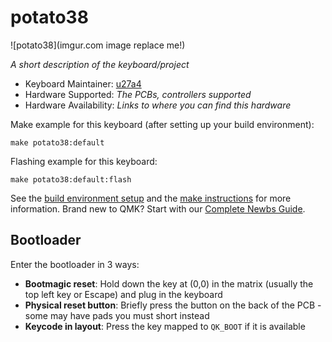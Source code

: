 # potato38

![potato38](imgur.com image replace me!)

*A short description of the keyboard/project*

* Keyboard Maintainer: [u27a4](https://github.com/u27a4)
* Hardware Supported: *The PCBs, controllers supported*
* Hardware Availability: *Links to where you can find this hardware*

Make example for this keyboard (after setting up your build environment):

    make potato38:default

Flashing example for this keyboard:

    make potato38:default:flash

See the [build environment setup](https://docs.qmk.fm/#/getting_started_build_tools) and the [make instructions](https://docs.qmk.fm/#/getting_started_make_guide) for more information. Brand new to QMK? Start with our [Complete Newbs Guide](https://docs.qmk.fm/#/newbs).

## Bootloader

Enter the bootloader in 3 ways:

* **Bootmagic reset**: Hold down the key at (0,0) in the matrix (usually the top left key or Escape) and plug in the keyboard
* **Physical reset button**: Briefly press the button on the back of the PCB - some may have pads you must short instead
* **Keycode in layout**: Press the key mapped to `QK_BOOT` if it is available
